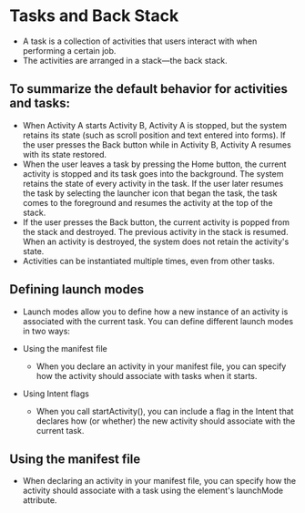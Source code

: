 # Tasks and Back Stack
- A task is a collection of activities that users interact with when performing a certain job.
- The activities are arranged in a stack—the back stack.

## To summarize the default behavior for activities and tasks:
- When Activity A starts Activity B, Activity A is stopped, but the system retains its state (such as scroll position and text entered into forms). If the user presses the Back button while in Activity B, Activity A resumes with its state restored.
- When the user leaves a task by pressing the Home button, the current activity is stopped and its task goes into the background. The system retains the state of every activity in the task. If the user later resumes the task by selecting the launcher icon that began the task, the task comes to the foreground and resumes the activity at the top of the stack.
- If the user presses the Back button, the current activity is popped from the stack and destroyed. The previous activity in the stack is resumed. When an activity is destroyed, the system does not retain the activity's state.
- Activities can be instantiated multiple times, even from other tasks.


## Defining launch modes
- Launch modes allow you to define how a new instance of an activity is associated with the current task. You can define different launch modes in two ways:

- Using the manifest file
  - When you declare an activity in your manifest file, you can specify how the activity should associate with tasks when it starts.

- Using Intent flags
  - When you call startActivity(), you can include a flag in the Intent that declares how (or whether) the new activity should associate with the current task.

## Using the manifest file
- When declaring an activity in your manifest file, you can specify how the activity should associate with a task using the <activity> element's launchMode attribute.

